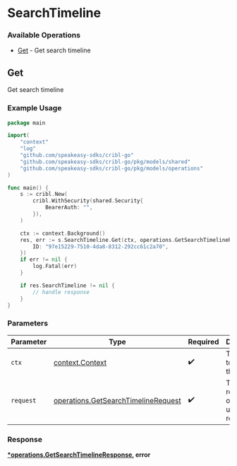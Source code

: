 # SearchTimeline

### Available Operations

* [Get](#get) - Get search timeline

## Get

Get search timeline

### Example Usage

```go
package main

import(
	"context"
	"log"
	"github.com/speakeasy-sdks/cribl-go"
	"github.com/speakeasy-sdks/cribl-go/pkg/models/shared"
	"github.com/speakeasy-sdks/cribl-go/pkg/models/operations"
)

func main() {
    s := cribl.New(
        cribl.WithSecurity(shared.Security{
            BearerAuth: "",
        }),
    )

    ctx := context.Background()
    res, err := s.SearchTimeline.Get(ctx, operations.GetSearchTimelineRequest{
        ID: "97e15229-7510-4da8-8312-292cc61c2a70",
    })
    if err != nil {
        log.Fatal(err)
    }

    if res.SearchTimeline != nil {
        // handle response
    }
}
```

### Parameters

| Parameter                                                                                  | Type                                                                                       | Required                                                                                   | Description                                                                                |
| ------------------------------------------------------------------------------------------ | ------------------------------------------------------------------------------------------ | ------------------------------------------------------------------------------------------ | ------------------------------------------------------------------------------------------ |
| `ctx`                                                                                      | [context.Context](https://pkg.go.dev/context#Context)                                      | :heavy_check_mark:                                                                         | The context to use for the request.                                                        |
| `request`                                                                                  | [operations.GetSearchTimelineRequest](../../models/operations/getsearchtimelinerequest.md) | :heavy_check_mark:                                                                         | The request object to use for the request.                                                 |


### Response

**[*operations.GetSearchTimelineResponse](../../models/operations/getsearchtimelineresponse.md), error**

